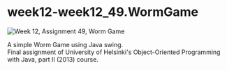 # week12-week12_49.WormGame

![Week 12, Assignment 49, Worm Game](https://github.com/vgnh/week12-week12_49.WormGame/blob/master/week12_49.WormGame.png?raw=true)

A simple Worm Game using Java swing.\
Final assignment of University of Helsinki's Object-Oriented Programming with Java, part II (2013) course.